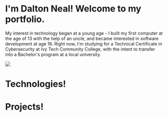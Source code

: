 # I'm Dalton Neal! Welcome to my portfolio.
My interest in technology began at a young age - I built my first computer at the age of 13 with the help of an uncle, and became interested in software development at age 16. Right now, I'm studying for a Technical Certificate in Cybersecurity at Ivy Tech Community College, with the intent to transfer into a Bachelor's program at a local university.

<a href="mailto:nealdalton99@gmail.com?"><img src="https://img.shields.io/badge/gmail-%23DD0031.svg?&style=for-the-badge&logo=gmail&logoColor=white"/></a>

# Technologies!


# Projects!
